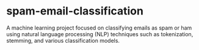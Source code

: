 # spam-email-classification
A machine learning project focused on classifying emails as spam or ham using natural language processing (NLP) techniques such as tokenization, stemming, and various classification models.
